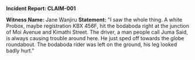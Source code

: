 **Incident Report: CLAIM-001**

**Witness Name:** Jane Wanjiru
**Statement:**
"I saw the whole thing. A white Probox, maybe registration KBX 456F, hit the bodaboda right at the junction of Moi Avenue and Kimathi Street. The driver, a man people call Juma Said, is always causing trouble around here. He just sped off towards the globe roundabout. The bodaboda rider was left on the ground, his leg looked badly hurt."
